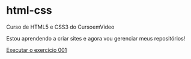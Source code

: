 # html-css
 Curso de HTML5 e CSS3 do CursoemVideo

Estou aprendendo a criar sites e agora vou gerenciar meus repositórios!

<a href="https://matt-dev-moya.github.io/html-css/exercícios/ex001/index.html"> Executar o exercício 001</a>